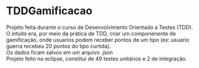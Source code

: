 # TDDGamificacao
Projeto feita durante o curso de Desenvolvimento Orientado a Testes (TDD). <br>
O intuito era, por meio da prática de TDD, criar um componenente de gamificação, onde usuarios podem receber pontos de um tipo (ex: usuario guerra recebeu 20 pontos do tipo curtida).<br>
Os dados ficam salvos em um arquivo .json <br>
Projeto feito no eclipse, constitui de 49 testes unitários e 2 de integração.
